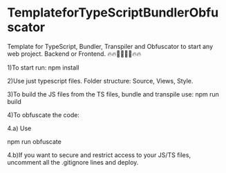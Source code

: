 # TemplateforTypeScriptBundlerObfuscator
Template for TypeScript, Bundler, Transpiler and Obfuscator to start any web project. Backend or Frontend. 
🔥🔥👨‍💻👨‍💻🔥🔥

1)To start run:
npm install

2)Use just typescript files. Folder structure: Source, Views, Style. 

3)To build the JS files from the TS files, bundle and transpile use:
npm run build

4)To obfuscate the code:

4.a) Use

npm run obfuscate

4.b)If you want to secure and restrict access to your JS/TS files, uncomment all the .gitignore lines and deploy. 
